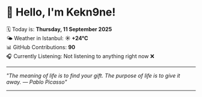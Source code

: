 # 👋 Hello, I'm Kekn9ne!

🗓️ Today is: **Thursday, 11 September 2025**  
🌤️ Weather in Istanbul: **☀️   +24°C**  
📊 GitHub Contributions: **90**  
🎧 Currently Listening: Not listening to anything right now ❌

---

_"The meaning of life is to find your gift. The purpose of life is to give it away. — *Pablo Picasso*"_

---

